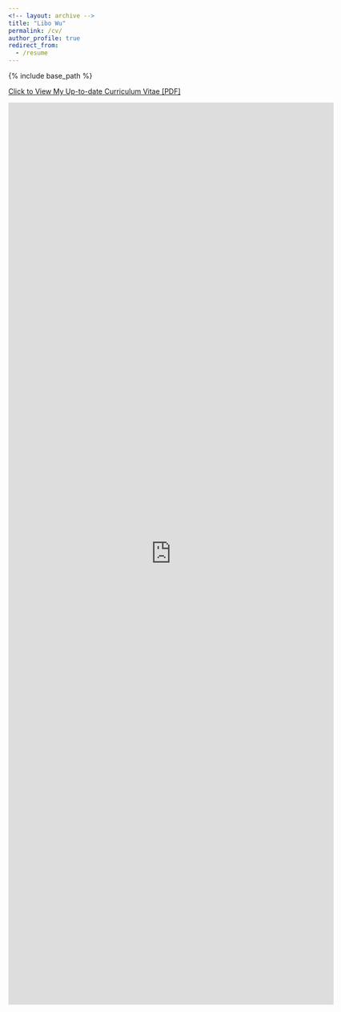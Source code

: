 ```yaml
---
<!-- layout: archive -->
title: "Libo Wu"
permalink: /cv/
author_profile: true
redirect_from:
  - /resume
---
```


{% include base_path %}

[Click to View My Up-to-date Curriculum Vitae [PDF]](http://libowu.com/files/libowu_cv.pdf)


<embed src="https://libowu.com/files/libowu_cv.pdf" width="650" height="1800" type='application/pdf'> 
